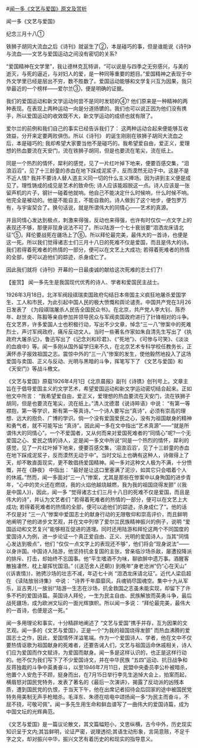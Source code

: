 #[闻一多《文艺与爱国》原文及赏析](https://www.vrrw.net/wx/10221.html)

闻一多《文艺与爱国》

纪念三月十八①

铁狮子胡同大流血之后《诗刊》就诞生了②，本是碰巧的事，但是谁能说《诗刊》与流血——文艺与爱国运动之间没有密切的关系?

“爱国精神在文学里”，我让德林克瓦特讲，“可以说是与四季之无穷感兴，与美的逝灭，与死的逼近，与对妇人的爱，是一种同等重要的题目。”爱国精神之表现于中外文学里已经是层出不穷，数不胜数了。爱国运动能够和文学复兴互为因果，我只举最近的一个榜样——爱尔兰③，便是明确的证据。

我们的爱国运动和新文学运动何尝不是同时发轫的④? 他们原来是一种精神的两种表现。在表现上两种运动一向是分道扬镳的。我们也可以说正因为他们没有携手，所以爱国运动的收效既不大，新文学运动的成绩也就有限了。

爱尔兰的前例和我们自己的事实已经告诉我们了： 这两种运动合起来便能够互收效益，分开来定要两败俱伤。所以《诗刊》 的诞生刚刚在铁狮子胡同大流血之后，本是碰巧的; 我却希望大家要当他不是碰巧的。我希望爱自由，爱正义，爱理想的热血要流在天安门，流在铁狮子胡同，但是也要流在笔尖，流在纸上。

同是一个热烈的情怀，犀利的感觉，见了一片红叶掉下地来，便要百感交集，“泪浪滔滔”，见了十三龄童的赤血在地下踩成泥浆子，反而漠然无动于中。这是不是不近人情? 我并不要诗人替人道主义同一切的什么主义捧场。因为讲到主义便是成见了。理性铸成的成见是艺术的致命伤; 诗人应该能超脱这一点。诗人应该是一张留声机的片子，钢针一碰着他就响。他自己不能决定什么时候响，什么时候不响。他完全是被动的。他是不能自主，不能自救的。诗人做到了这个地步，便包罗万有，与宇宙契合了。换句话说，就是所谓伟大的同情心——艺术的真源。

并且同情心发达到极点，刺激来得强，反动也来得强，也许有时仅仅一点文字上的表现还不够，那便非现身说法不可了。所以陆游一个七十衰翁要“泪洒龙床请北征”⑤，拜伦要战死在疆场上了⑥。所以拜伦最完美，最伟大的一首诗，也便是这一死。所以我们觉得诸志士们三月十八日的死难不仅是爱国，而且是伟大的诗。我们若得着死难者的热情的一部分，便可以在文艺上大成功; 若得着死难者的热情的全部，便可以追他们的踪迹，杀身成仁了。

因此我们就将《诗刊》开幕的一日最虔诚的献给这次死难的志士们了!



【鉴赏】 闻一多先生是我国现代优秀的诗人、学者和爱国民主战士。

1926年3月18日，北洋军阀段祺瑞卖国政府勾结日本帝国主义疯狂地屠杀爱国学生、工人和市民，为此引起中国人民的极大愤慨和舆论谴责。中国共产党在3月26日发表了 《为段祺瑞屠杀人民告全国民众书》。在北京，共产党人李大钊、陈乔年、赵世炎、陈毅等亲自参加并领导民众与军阀卖国政府进行了针锋相对的斗争。在文艺界，许多爱国人士也积极行动，写出不少文章，悼念“三一八”惨案中的死难烈士，声讨军阀政府，痛斥反动文人。当时一些著名作家如朱自清先生写出了《执政府大屠杀记》，鲁迅写出了《记念刘和珍君》、《“死地”》、《可惨与可笑》、《淡淡的血痕中》等。闻一多刚从国外留学归来不久，在北京艺术专科学校任教务长，正满怀赤子报效祖国之志。震惊中外的“三一八”惨案的发生，使他毅然地投入了这场爱国与卖国、正义与反动、光明与黑暗的斗争，挥笔写下了 《文艺与爱国》和《天安门》等战斗檄文。

《文艺与爱国》原载1926年4月1日《北京晨报》副刊《诗镌》创刊号上。文章主旨在于倡导爱国主义的文学艺术，希望爱国运动和新文学运动密切结合起来。正如他文中所言： “我希望爱自由，爱正义，爱理想的热血要流在天安门，流在铁狮子胡同，但是也要流在笔尖，流在纸上。”清人沈德潜《说诗晬语》中说： “有第一等襟抱，第一等学识，斯有第一等真诗。”一个诗人要写出“真诗”，必须有崇高的理想、远大的抱负、广博的学识。倘一个没有爱国爱民之心，没有为祖国献身的精神和勇气者，就不可能写出 “真诗”。因此闻一多在文中指出“艺术真源”——“就是所谓伟大的同情心”。一个不爱国者，又从何而来对爱国死难者的“同情心”呢?一个无爱国之心、爱民之情的诗人，定是闻一多文中所说“同是一个热烈的情怀，犀利的感觉，见了一片红叶掉下地来，便要百感交集，‘泪浪滔滔’，见了十三龄童的赤血在地下踩成泥浆子，反而漠然无动于中”。当时文坛上也确有这种人，诗做得上了天，却不敢直面现实，更不敢倡扬爱国精神。闻一多对这种文人极为不满，十分愤慨，并在《静夜》 中指出： “最好是让这口里塞满了泥沙，如其它只会唱着个人的休戚。”然而，闻一多面对“三一八”惨案，尤其是那些在惨案中以身殉国的进步青年，“心中的灵火还在燃烧，我的火焰他越烧越燃，我为我的祖国烧得发颤” (《我是中国人》)，因此，闻一多 “觉得诸志士们三月十八日的死难不仅是爱国，而且是伟大的诗”，并认为文艺者们 “若得着死难者的热情的一部分，便可以在文艺上大成功; 若得着死难者的热情的全部，便可以追他们的踪迹，杀身成仁了”。他的话不仅是对 “三一八”惨案中爱国志士的献身行动的无限敬仰和崇高评价，而且鲜明地阐明了他的进步文艺观，并在文中列举了爱尔兰民族精神振兴的例子，说明 “爱国运动和文艺复兴”能够相互促进的道理。同时还用陆游和拜伦这两个不同国度的爱国诗人为例，进一步论证一个真正爱自由、正义、光明的爱国诗人，当其“同情心发达到极点”，他们 “仅仅一点文字上的表现还不够”，他们将会“现身说法”——以身许国。中国诗人陆游，他坚持抗金复国的主张，曾亲临沙场杀敌，屡遭投降派的排斥、打击，却始终不忘国事。他“平生嗜酒不为味，聊欲醉中遗万事。酒醒客散独凄然，枕上屡挥忧国泪。” (《送范舍人还朝》) 到晚年“身老沧洲”仍“心在天山” (《诉衷情》)，驰骋沙场的壮志不减，年迈七十尚 “泪洒龙床请北征”。近代人梁启超在 《读陆放翁诗集》 中说： “诗界千年靡靡风，兵魂销尽国魂空。集中十九从军乐，亘古男儿一放翁!”陆游一生志在沙场，抗金救国之志虽未能实现，却留下了许多不朽的爱国诗篇。英国诗人拜伦，一生为民主自由、民族解放而英勇斗争，最后战死疆场，成为欧洲文坛的一面光辉旗帜。所以闻一多说： “拜伦最完美，最伟大的一首诗，也便是这一死。”

闻一多用理论和事实，十分精辟地阐述了 “文艺与爱国”携手并存，互为因果的文艺观。闻一多的《文艺与爱国》，正是一个“为我的祖国烧得发颤” 而热血沸腾的爱国志士之作，因此，爱国情怀洋溢笔端。作为一个爱国诗人、学者，他在文中不仅要热情讴歌为祖国献身的死难者，还要告诫人们，文艺与祖国运命休戚相关，诗人们应为爱国而作文赋诗，为爱国而献身。闻一多是这样认识的，也正是这样行动的。他不仅为我们写下了不少爱国诗文，并在中华民族 “五四”运动、抗日战争和反蒋独裁的斗争中英勇奋斗，以至1946年7月11日，民盟中央委员李公朴被暗杀，他置个人安危于不顾，挺身而出，在7月15日举行李先生追悼大会上，拍案而起，横眉怒对国民党特务，发表了著名的《最后一次演讲》，揭露了反动派的凶残本质，遭到国民党的仇恨，于当天下午，他在出席记者招待会后回家的途中被国民党特务用美制无声手枪暗杀。毛泽东、朱德在唁电中颂扬闻一多“为民主而奋斗，不屈不挠，可敬可佩”。闻一多先生用生命和鲜血谱写了一曲伟大的爱国诗篇，成为中国文坛的光辉典范。

《文艺与爱国》是一篇议论散文，其文篇幅短小，文思纵横，古今中外，历史现实知识呈于文内;其旨鲜明，论证严密，说理透彻;其语生动形象，言简意赅，不足千字之文，却对振兴中华，振兴文艺有着历史的和现实的指导意义。

